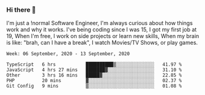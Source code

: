 ### Hi there 👋

I'm just a !normal Software Engineer, I'm always curious about how things work and why it works. I've being coding since I was 15, I got my first job at 19, When I'm free, I work on side projects or learn new skills, When my brain is like: "brah, can I have a break", I watch Movies/TV Shows, or play games.

<!--START_SECTION:waka-->
```text
Week: 06 September, 2020 - 13 September, 2020

TypeScript   6 hrs           ██████████▒░░░░░░░░░░░░░░   41.97 % 
JavaScript   4 hrs 27 mins   ███████▓░░░░░░░░░░░░░░░░░   31.10 % 
Other        3 hrs 16 mins   █████▓░░░░░░░░░░░░░░░░░░░   22.85 % 
PHP          20 mins         ▓░░░░░░░░░░░░░░░░░░░░░░░░   02.37 % 
Git Config   9 mins          ▒░░░░░░░░░░░░░░░░░░░░░░░░   01.08 % 
```
<!--END_SECTION:waka-->

<!--
**Oudmane/Oudmane** is a ✨ _special_ ✨ repository because its `README.md` (this file) appears on your GitHub profile.

Here are some ideas to get you started:

- 🔭 I’m currently working on ...
- 🌱 I’m currently learning ...
- 👯 I’m looking to collaborate on ...
- 🤔 I’m looking for help with ...
- 💬 Ask me about ...
- 📫 How to reach me: ...
- 😄 Pronouns: ...
- ⚡ Fun fact: ...
-->
